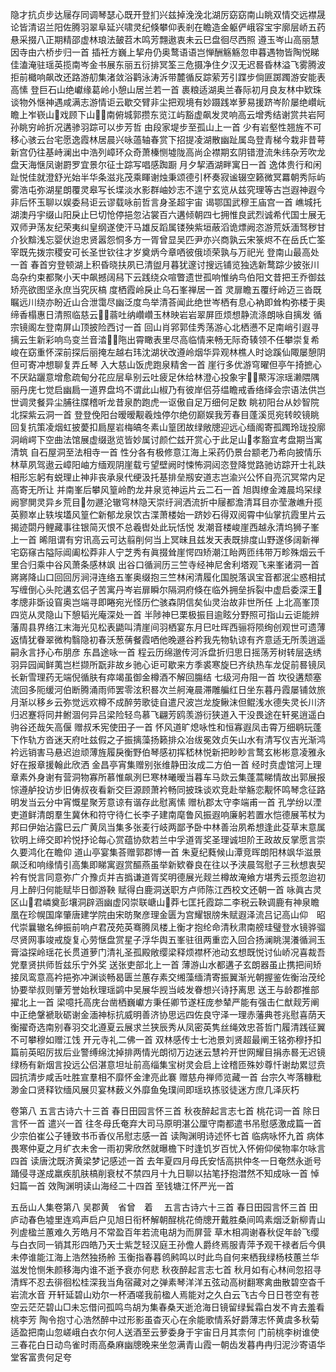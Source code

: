 <!-- { "loadSidebar": true } -->
隐才抗贞步达屦存同调琴瑟心既开登扪兴兹掉浼浼北湖厉窈窈南山眺双情交远襟晟论皆清诏兰阳佐腾羽翠阜延兴啸灵纪倏攀仰表剎在瞻造金躯俨峨容宝宇廓层峤五药悬采掇八正期精邵虚林琅法皷苕木鸣芳翲遨衷未云巳盘徊尽西照
遵玉岑山高丽慧因寺由六桥步归一首
插衽方巍上挈舟仍奥鹜语语岂惮酬觞觞忽申暮遇物皆陶悦睇佳溘淹驻瑶英揽南岑金书展东丽五衍排冥筌三危摄净住夕汉无迟晷昏林溢飞雾腾波拒前檝响飙改还路游舠集渚敛浴鹳泳涛泝带麓循反踪萦芳引蹀步倘匪踯躅游安能表高愫
登巨石山绝巘缘葛岭小憩山居兰若一首
裹粮适湖奥兰春际初月良友林中欵珠谈物外惬神遇咸满志游情讵云歇交臂非尘把观境有妙蹑践崒萝易援跻岑阶屡绝巑岏瞻上岝嵚山&#63139;戏顾下山&#63140;&#63004;南俯城郭攒东览江屿豁虚飙发灵响高云增秀结谢赏共岩阿孙眺穷岭折况遘骖羽踪可以步芳哲
由段家堤步至孤山上一首
少有岩壑性翘旌不可移心骇云台宅愿逸霞林居晨兴咏薖轴春赏下招提凌湖散幽趾属岛登青梯今栽非昔萼新宫仍往基峙澜出中浩列嶂环众奇萧榛恻墟陇高尚企襟期玄阴错澄流朱纬杂芳吹龙盘天海惬凤谢罻罗宜景尔征士踪写唱感踟蹰
月夕挈酒湖畔寓日一首
逸体贵行和闲趾悦佳就澄舒光始半华条滋兆茂乘睴谢烛秉颂德引杯奏寂谧辍空籁微冥羃朝秀际屿雾浩屯弥湖星朗覆灵皋写长堞淡水影群岫妙志不遑宁玄览从兹究理等古岂遐神遐今非后怀玉聊以娱委舄讵云谬载咏前哲言身圣超宇宙
谒鄂国武穆王庙宫一首
嶕城托湖澳丹宇缀山阳戾止巳切怆停挹忽沾裳百六遘倾朝四七拥惟良武烈诚希代国士展无双师尹荡友纪荣夷纠皇纲遂使汗马雄反蹈属镂殃紫垣蔽滔诡熛阙恣游荒妖湎驽秽甘介狄黭浅忘婴伏迨忠贤嚣怨恫多方一胥曾显吴匹尹亦兴商孰云宋箓烬不在岳氏亡筌宰既先拨宗稷安可长圣世钦往才岁奠炳今章哂彼俄顷荣孰与万祀光
登南山最高处一首
春首穷登顿湖上积昏晓扶夙已清盥月暮犹邃讨搜远铺览独选新鹜踪少披张川岛杂约束都聚小天中飙撼阔舄下云践绕众喧瞥遗世孤响惟纳鸟伯阳文昔把王乔御兹矫亮欲图坚永庶当究灰槁
度栖霞岭戾止乌石峯禅居一首
灵扉瞻五覆纡岭迈三沓既瞩远川绕亦盼近山合泄霭尽幽泛度鸟举清荅闻此绝世岑栖有息心衲即耸构弥楼于奥缔香榻惠日清照临慈云&#62673;&#63140;蓊吐纳巑巑玉林映岩岩翠屏匝烦想静流涤朗咏自摛发
循宗镜阁左登南屏山顶披险西讨一首
回山肖郛郭佳秀荡游心北栖懑不足南峭引遐寻摛云生新彩响鸟变兰音涾&#62673;&#63140;陁出霄瞰表里尽高临情来畅无际奇辏领不任攀崇复希峻在窈重怀深前探后丽掩左越右玮沈湖状改遵岭烟华异观林樵人时谂蹊仙陬屡憩阴但可寄冲想聊复弄丘琴
入大慈山饭虎跑泉精舍一首
崖行多优游穹曜但亭午掎摭心不厌跕躧意增愈疏甸分花应层阜别云吐疲足休给林澄心投象宇&#62673;&#63140;藂泻淙瑶濑隈隅丽丹庑七觉启幽扃一道界盘坞不谓此山椒乃有彼岸侣芬缊瞻戒香络绎会宗语法供岂世调灵餐异尘脯往牒稽听龙昔泉酌跑虎一讴傲自足万细何足数
眺初阳台从妙智院北探紫云洞一首
登登俛阳台暧暧觏羲烛停尔绝仞巅娱我芳春目蓬溪觅宛转皎镜眺回复抗策凌烟虹披薆扣扃屋岩梅皜冬素山篁团故绿敞牕迎远心缅阁寄孤躅玲珑投廓洞峭崿下空曲法馆展虚缀逖览皆妙属讨颜伫兹开赏心于此足山&#63140;孝豁宜考盘期当寓清筑
自石屋洞至法相寺一首
性分各有极修意江海上采药仍景台颛老乃希向披情乐林草夙驾遨云嶂阳岫方缅观阴崖载亏望壁阙时悚怖洞闼恣登降觉路驰访踪开士礼趺相形忘躬有蜕理止神非丧承泉代绠汲托基排垒剏安道志岂渝兴公怀自亮沉冥常内足高寄无所让
并南峯后攀风篁岭酌龙井泉览神运片云二石一首
旭舆缭金滩晨坞罙绿阙寥閴灵异乡荒目&#63140;勿遯沦辙穹林隐天崇纡涧洒流折中屦都澹清耳目亦莹澈嶕升揽英颢崒止轶埃壒风篁伫新郁龙泉饮古渫萧楼始一跻妙石得双阅霄中仙掌抗霞里片云揭迹閟丹鲤藏事往银简灭恨不总羲辔处此玩恬悦
发潮音楼峻崖西越永清坞狮子峯上一首
晞阻谓有穷讯高云可达翦削何当上冥昧且兹发天表既排度山野遂侈阔新禅宅窈窱古隘际阊阖松莽非人宁芝秀有眞掇耸崖愕四矫潮江眙两匝纬带万畛殊烟云千里合归乘中谷风萧条感林飒
出谷口循涧历三竺寺经神尼舍利塔观飞来峯诸洞一首
嶈嶈降山口回回厉涧浔连络五峯奥缀抱三竺林闲清履化国脱落讽宝音都泯尘惑相拭写缠倒心头陀遘玄侣孑苦寓丹岑岩扉瞬尔隔洞府倏在临外拥垒拆裂中虚启委深王&#63140;孝牕非斲设窅奥岂端寻即睠宛光怪历伫骇森阴信矣仙灵治故非世所任
上北高峯顶四览从灵隐山下憩韬光庵深处一首
半陟神巳栗极振目逾眩分野照可指山云讵能辨藩周县界络江末海光见松表鼯叫清崖间羽栖宴东月巳吐晖西骊将陨绚创观世可遗薄返情犹眷翠微构翳隐初春沃葱蒨餐霞哂他晚遯谷矜我先物轨谅有齐意适无所羡逍遥嗣永言抒心布朋彦
东昌途咏一首
程云历绵邈传河泝盘折归思日摇荡芳树转层迭绣羽异园闻鲜荑岂栏撷所翫非故乡驰心讵可歇来方季裘寒旋巳齐纨热车龙促前晷镜凤长新雪理药无端倪循肤有瘁竭虽御金樽酒不解回膓结
七级河舟阻一首
坎役遘颓塞流回多阨缓河伯断腾涌雨师罢零泫积晷次兰舸淹晨滞雕艑红日坐东暮丹霞屡铺敛旅月渐以移乡云弥觉远欢樽不成醉劳歌徒自遣尺波岂龙旋鳅沫但鲲浅水德失灵长川济归迟蹇将同井鲋涸何异吕梁险轻鸟慕飞翩芳鸥羡游衍狭道入干没畏途在轩冕逍遥白驹谷还哉矢高偃
赠叔禾宪使田子一首
怀风道旷熄咏性和恒寡遐凤击霄万细鹖玩蓬下作轨方沓迷天府吐兹假之子振摛藻扬籁排众冶绂冕效贞矢山水有清写仪吉光渐鸿衿远销害马悬迟迨顽薄旌履戾衡野伯琴感初挥嵇林悦新把眇眇言鹜玄彬彬意凌雅永好在报章援翰此欣洒
金昌亭宵集赠别张维静田汝成二方伯一首
经时贲虚馆河上理章素外身谢有营洞物寡所慕惟飙洌巳寒林曦暧当暮车马欻云集蓬蒿睇情故出郭展报悰遵舻投访步旧俦叔夜看新交巨源顾萧衿畅同披珠谈欢竞赴举觞恋觏怀鸣琴念征路明发当云分中宵慨星聚芳意谅有谐存此慰离愫
赠杭郡太守李端甫一首
孔学纷以湮吏道鲜清朗羣生冀休和符守待仁长李子建南麾鲁风振遐响廉躬若置水恺德展苇杖为邦曰伊始沾露巳云广黄凤当集多张麦行岐两鄙予卧中林善治夙希想逢此芟草末意属钦明上缔交即衿悦抒论每心赏蕴协欬若兰中孚道胥奖圣理诚坦阶王政故反掌愿言崇久要鸿化在瞻仰
道山亭宴集荅赠郭郡博一首
朱夏纪蕤候山潭竞晖朗阳林飒华滋景飙泛和响缘情引高集即睇寓遐赏醧燕虽举新欵眷良在往以予浃晨驾慰子三秋想衷契衿有悦言同意弥广介豫贞并吉撝谦道胥奖明德展光觌兰樽故淹飨方堪秀云揽忽迨初月上醉归何能赋毕日御游鞅
赋得白鹿洞送职方卢师陈江西校文还朝一首
咏眞古灵区山&#63139;君嶙奠彭壤洞辟涵幽虚冈崇联嵣山&#63140;莽七匡托霞踪二李税云鞅调鹿有神泉瞻凰在珍幌国庠肇唐建学院由宋昉聚彦理金匮为宫耀银牓朱赋遐泽流吕记高山仰　昭代崇曩辙名绅振前响卢君茂苑英骞腾凤楼上衡才抱纶命清秋肃南艕珪璧登水镜骅骝尽贤网事竣戒旋复心劳惬盘赏星子浮华舆五峯驻徂两重峦入回合扬澜眺滉瀁循涧玉膏溢探岭瑶花长贯道萝门清礼圣孤殿敞缨梁释烦襟杯池动玄想既悦讨仙峤况喜裁吾党羣贤拱师哲兹乐宁外奖
送张吏部北上一首
薄游山水都遘子玄朗器虽止携把间矫接凤鸾意高衿挹弥冲渊谈畅曷匮兰蕙存素交缃藻缅清寄振翼渐光朝握鉴佐衡治茂纶协要举叔则肇芳誉始秋理瑶鹢中吴展华觊当岐发眷想兴诗抒离思
送王与龄郡推部擢北上一首
梁噫托高庑台凿栖巍巘方秉任卿节遂枉庞参辇严能有强击仁猷觌芳阐中正绝鞶褫耿砺谢金湎神标抗威明善济协思远四佐良守泽一理赤藩典苍兆慰喜荫天衡擢奇选南别春羽交北遵夏云展求兰狭辰秀从凤密英隽丝绳效忠荅哲门履清践征翼不可攀穆如赠江饯
开元寺礼二佛一首
双林感传士七池景刘贤超最阐王铭弥穆抒扣篇前英昭厉拔后业警缚绵沈掉排两情光朗彻万边迷云慧衿开世网耀目捐赤晷无迟镜绿杨有新烟言投远公侣湛意坦址前高缁集宝树灵会启上诠稽匝殊妙尊忏谢劫累愆贲园抗清步咸舌吐胜宣羣相不靡怀金津亮此褰
赠慈舟禅师览藏一首
台宗久岑落糠粃渺金口贤释钦缅风展贝宴林薮义外靡鱼兔璞间即瑶玖拣驳徒迷方庶几泽灰朽

卷第八
五言古诗六十三首 
春日田园言怀三首 
秋夜醉起言志七首 
桃花词一首
除日言怀一首
遣兴一首
往冬母氏奄弃大司马原明湛公厘守南都遣书吊慰感激成篇一首
少宗伯崔公子锺致书币香仪吊慰志感一首
读陶渊明诗述怀七首 
临病咏怀九首 
病体畏寒仲夏之月纩衣未舍一雨初霁欣然就曝檐下时逢饥岁百忧入怀俯仰侯物率尔咏言四首 
读唐沈既济黄梁梦记感述一首
去年夏四月母氏安恬高拱仲冬一日奄然永逝号踊侵寻遂成羸疾肌肤槁削衰杖不禁四月十九日聊以拈笔抒抱澘然不知成咏一首
悼妇篇一首
效陶渊明读山海经二十四首 
至钱塘江怀严光一首

五岳山人集卷第八 吴郡黄　省曾　着 　五言古诗六十三首
春日田园言怀三首
田庐动春色墟里连鸡声启户见旭日衔杯解朝酲桃花倚牕开戴胜桑间鸣素烟泛新柳青山列虗楹兰蕙难久芳皓月不常盈百年若流电胡为而屏营
草木相凋谢春秋促年龄飞缨与白衣同一销其形四皓乃天士紫芝轻汉庭王孙儋人爵终焉服青萍予观干禄者后今俱未停谁能江海上浩然独扬舲
玉衡指春暮鸧鹒鸣以时此鸟自何来栖我绿杨枝蕙兰华滋发怆恻朱颜移海内谁不逝予衰亦何悲
秋夜醉起言志七首
秋月如有心林间忽招寻清辉不忍去徘徊松桂深我当角宿藏对之弹素琴洋洋五弦动高树翻寒禽曲散碧空杳千岩流水音
开轩延碧山劝尔一杯酒嗟我前楹人焉能对之久白云飞古今日日苍空有苍空云茫茫碧山□未忘借问孤鸣鸟胡为集春桑天逝沧海日镜留绿鬂霜白发不肯去羞看桃李芳
陶令抱寸心浩然醉中过形影虽杳灭心在余能歌情系好爵薄志怀黄虞多秋菊适盈把南山忽嵯峨白衣尔何人送酒至云萝委身于宇宙日月其柰何
门前桃李树谁使三春花白日动鸟雀时雨高桑麻幽牕晚来坐忽满青山霞一朝齿发暮冉冉归泥沙寄语华堂客富贵何足夸
